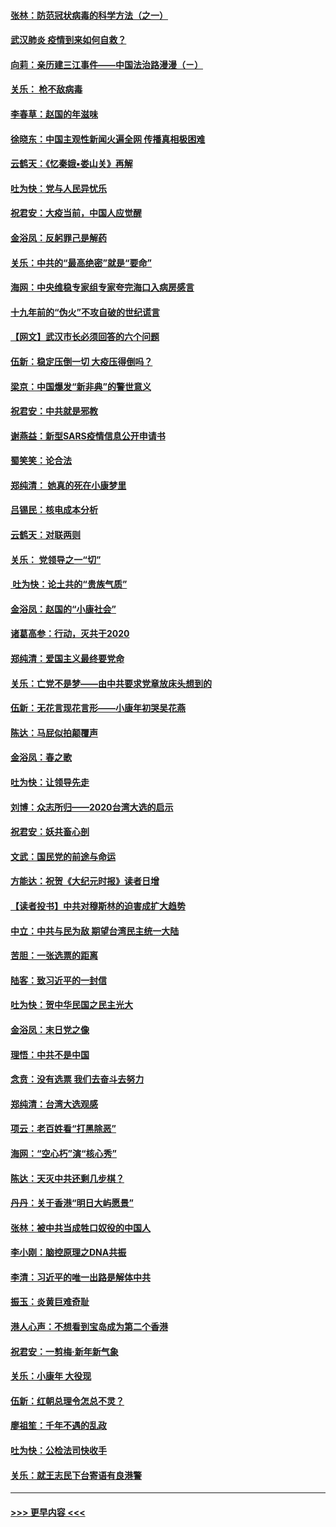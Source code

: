 #### [张林：防范冠状病毒的科学方法（之一）](../pages/nsc993/n11828618.md?t=01291131) 
#### [武汉肺炎 疫情到来如何自救？](../pages/nsc993/n11827632.md?t=01291131) 
#### [向莉：亲历建三江事件——中国法治路漫漫（ㄧ）](../pages/nsc993/n11827190.md?t=01291131) 
#### [关乐： 枪不敌病毒](../pages/nsc993/n11826746.md?t=01291131) 
#### [李春草：赵国的年滋味](../pages/nsc993/n11826321.md?t=01291131) 
#### [徐晓东：中国主观性新闻火遍全网 传播真相极困难](../pages/nsc993/n11826508.md?t=01291131) 
#### [云鹤天：《忆秦娥▪娄山关》再解](../pages/nsc993/n11824682.md?t=01291131) 
#### [吐为快：党与人民异忧乐](../pages/nsc993/n11824660.md?t=01291131) 
#### [祝君安：大疫当前，中国人应觉醒](../pages/nsc993/n11821946.md?t=01291131) 
#### [金浴凤：反躬罪己是解药](../pages/nsc993/n11820280.md?t=01291131) 
#### [关乐：中共的“最高绝密”就是“要命”](../pages/nsc993/n11816946.md?t=01291131) 
#### [海网：中央维稳专家组专家夸完海口入病房感言](../pages/nsc993/n11815138.md?t=01291131) 
#### [十九年前的“伪火”不攻自破的世纪谎言](../pages/nsc993/n11813238.md?t=01291131) 
#### [【网文】武汉市长必须回答的六个问题](../pages/nsc993/n11813848.md?t=01291131) 
#### [伍新：稳定压倒一切 大疫压得倒吗？](../pages/nsc993/n11812634.md?t=01291131) 
#### [梁京：中国爆发“新非典”的警世意义](../pages/nsc993/n11812554.md?t=01291131) 
#### [祝君安：中共就是邪教](../pages/nsc993/n11812431.md?t=01291131) 
#### [谢燕益：新型SARS疫情信息公开申请书](../pages/nsc993/n11808840.md?t=01291131) 
#### [蜀笑笑：论合法](../pages/nsc993/n11808064.md?t=01291131) 
#### [郑纯清： 她真的死在小康梦里](../pages/nsc993/n11806623.md?t=01291131) 
#### [吕锡民：核电成本分析](../pages/nsc993/n11806284.md?t=01291131) 
#### [云鹤天：对联两则](../pages/nsc993/n11805957.md?t=01291131) 
#### [关乐： 党领导之一“切”](../pages/nsc993/n11804505.md?t=01291131) 
#### [ 吐为快：论土共的“贵族气质”](../pages/nsc993/n11804490.md?t=01291131) 
#### [金浴凤：赵国的“小康社会”](../pages/nsc993/n11804452.md?t=01291131) 
#### [诸葛高参：行动，灭共于2020](../pages/nsc993/n11804120.md?t=01291131) 
#### [郑纯清：爱国主义最终要党命](../pages/nsc993/n11802197.md?t=01291131) 
#### [关乐：亡党不是梦——由中共要求党章放床头想到的](../pages/nsc993/n11802156.md?t=01291131) 
#### [伍新：无花言现花言形——小康年初哭吴花燕](../pages/nsc993/n11800044.md?t=01291131) 
#### [陈达：马屁似拍颠覆声](../pages/nsc993/n11800010.md?t=01291131) 
#### [金浴凤：春之歌](../pages/nsc993/n11797687.md?t=01291131) 
#### [吐为快：让领导先走](../pages/nsc993/n11797512.md?t=01291131) 
#### [刘博：众志所归——2020台湾大选的启示](../pages/nsc993/n11796878.md?t=01291131) 
#### [祝君安：妖共畜心剖](../pages/nsc993/n11794273.md?t=01291131) 
#### [文武：国民党的前途与命运](../pages/nsc993/n11794198.md?t=01291131) 
#### [方能达：祝贺《大纪元时报》读者日增](../pages/nsc993/n11793807.md?t=01291131) 
#### [【读者投书】中共对穆斯林的迫害成扩大趋势](../pages/nsc993/n11791371.md?t=01291131) 
#### [中立：中共与民为敌 期望台湾民主统一大陆](../pages/nsc993/n11790392.md?t=01291131) 
#### [苦胆：一张选票的距离](../pages/nsc993/n11788914.md?t=01291131) 
#### [陆客：致习近平的一封信](../pages/nsc993/n11788867.md?t=01291131) 
#### [吐为快：贺中华民国之民主光大](../pages/nsc993/n11788618.md?t=01291131) 
#### [金浴凤：末日党之像](../pages/nsc993/n11787475.md?t=01291131) 
#### [理悟：中共不是中国](../pages/nsc993/n11787463.md?t=01291131) 
#### [念贲：没有选票  我们去奋斗去努力](../pages/nsc993/n11787398.md?t=01291131) 
#### [郑纯清：台湾大选观感](../pages/nsc993/n11786210.md?t=01291131) 
#### [项云：老百姓看“打黑除恶”](../pages/nsc993/n11785398.md?t=01291131) 
#### [海网：“空心朽”演“核心秀”](../pages/nsc993/n11783874.md?t=01291131) 
#### [陈达：天灭中共还剩几步棋？](../pages/nsc993/n11783719.md?t=01291131) 
#### [丹丹：关于香港“明日大屿愿景”](../pages/nsc993/n11783273.md?t=01291131) 
#### [张林：被中共当成牲口奴役的中国人](../pages/nsc993/n11782397.md?t=01291131) 
#### [李小刚：脑控原理之DNA共振](../pages/nsc993/n11780962.md?t=01291131) 
#### [李清：习近平的唯一出路是解体中共](../pages/nsc993/n11780866.md?t=01291131) 
#### [振玉：炎黄巨难奇耻](../pages/nsc993/n11779632.md?t=01291131) 
#### [港人心声：不想看到宝岛成为第二个香港](../pages/nsc993/n11778817.md?t=01291131) 
#### [祝君安：一剪梅‧新年新气象](../pages/nsc993/n11776340.md?t=01291131) 
#### [关乐：小康年 大役现](../pages/nsc993/n11774213.md?t=01291131) 
#### [伍新：红朝总理令怎总不灵？](../pages/nsc993/n11770813.md?t=01291131) 
#### [廖祖笙：千年不遇的乱政](../pages/nsc993/n11770373.md?t=01291131) 
#### [吐为快：公检法司快收手](../pages/nsc993/n11770359.md?t=01291131) 
#### [关乐：就王志民下台寄语有良港警](../pages/nsc993/n11769903.md?t=01291131) 

----
#### [ >>> 更早内容 <<< ](../indexes/nsc993-earlier.md)
